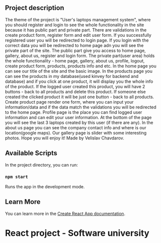## Project description

The theme of the project is "User's laptops management system", where you should register and login to see the whole functionality in the site because it has public part and private part. There are validations in the create product form, register form and edit user form.
If you successfully registered user you will be redirected to login page. If you login with the correct data you will be redirected to home page adn you will see the private part of the site.
The public part give you access to home page, gallery, about us, register and login form. The private part(user area) holds the whole functionality - home page, gallery, about us, profile, logout, create product form, products, products info and etc.
In the home page you can see our title of the site and the basic image. In the products page you can see the products in my database(used kinvey for backend and database) and if you click at one product, it will display you the whole info of the product.
If the logged user created this product, you will have 2 buttons - back to all products and delete this product. If someone else created the clicked product it will be just one button - back to all products.
Create product page render one form, where you can input your information/data and if the data match the validations you will be redirected to the home page. 
Profile page is the place you can find logged user information and can edit your user information. At the bottom of the page you will see the last 3 laptops created by this user (if there are any).
In the about us page you can see the company contact info and where is our location(google maps). Our gallery page is slider with some interesting photos. Hope you will enjoy it!
Made by Velislav Chavdarov.

## Available Scripts

In the project directory, you can run:

### `npm start`

Runs the app in the development mode.<br />

## Learn More

You can learn more in the [Create React App documentation](https://facebook.github.io/create-react-app/docs/getting-started).

# React project - Software university
